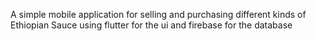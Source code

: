 
A simple mobile application for selling and purchasing different kinds of Ethiopian Sauce using flutter for the ui and firebase for the database

